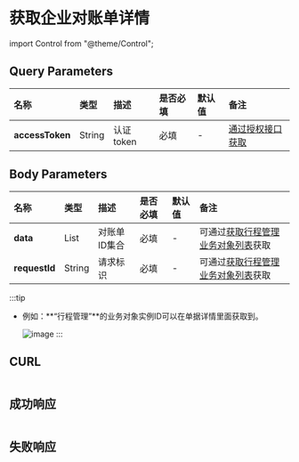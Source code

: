 # 获取企业对账单详情

import Control from "@theme/Control";

<Control
method="GET"
url="/mall-open-api/open-api/finance/bill/findBillDetailById"
/>

## Query Parameters

| 名称 | 类型 | 描述 | 是否必填 | 默认值 | 备注 |
| :--- | :--- | :--- | :--- |:--- | :--- |
| **accessToken** | String | 认证token | 必填 | - | [通过授权接口获取](/docs/open-api/getting-started/auth) |

## Body Parameters

| 名称 | 类型 | 描述 | 是否必填 | 默认值 | 备注 |
| :--- | :--- | :--- | :--- |:--- | :--- |
| **data**      | List<Long> | 对账单ID集合 | 必填 | - | 可通过[获取行程管理业务对象列表](/docs/open-api/datalink/get-tripManager-order)获取 |
| **requestId** | String     | 请求标识     | 必填 | - | 可通过[获取行程管理业务对象列表](/docs/open-api/datalink/get-tripManager-order)获取 |

:::tip
- 例如：**“行程管理”**的业务对象实例ID可以在单据详情里面获取到。

  ![image](images/行程业务对象ID获取.png)
  :::

## CURL
```json

```

## 成功响应
```json

```

## 失败响应
```json

```

